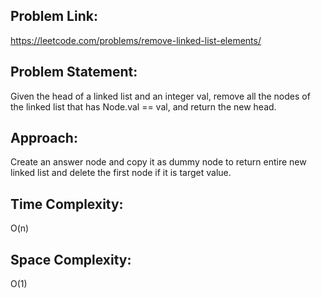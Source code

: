 ## Problem Link: 
https://leetcode.com/problems/remove-linked-list-elements/
## Problem Statement: 
Given the head of a linked list and an integer val, remove all the nodes of the linked list that has Node.val == val, and return the new head.
## Approach: 
Create an answer node and copy it as dummy node to return entire new linked list and delete the first node if it is target value.
## Time Complexity: 
O(n) 
## Space Complexity: 
O(1)
